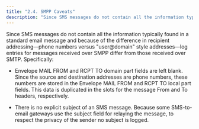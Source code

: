 ```yaml
---
title: "2.4. SMPP Caveats"
description: "Since SMS messages do not contain all the information typically found in a standard email message and because of the difference in recipient addressing phone numbers versus user domain style addresses log entries for messages received over SMPP differ from those received over SMTP Specifically Envelope MAIL FROM and RCPT..."
---
```


Since SMS messages do not contain all the information typically found in a standard email message and because of the difference in recipient addressing—phone numbers versus "user@domain" style addresses—log entries for messages received over SMPP differ from those received over SMTP. Specifically:

*   Envelope MAIL FROM and RCPT TO domain part fields are left blank. Since the source and destination addresses are phone numbers, these numbers are stored in the Envelope MAIL FROM and RCPT TO local part fields. This data is duplicated in the slots for the message From and To headers, respectively.

*   There is no explicit subject of an SMS message. Because some SMS-to-email gateways use the subject field for relaying the message, to respect the privacy of the sender no subject is logged.
